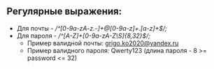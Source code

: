 ## Регулярные выражения:
* Для почты - _/^[0-9a-zA-z.-]+@[0-9a-z]+\.[a-z]+$/;_
* Для пароля - _/^[A-Z]+[0-9a-zA-Z\S]{8,32}$/;_
    * Пример валидной почты: grigo.ko2020@yandex.ru
    * Пример валидного пароля: Qwerty123 (длина пароля - 8 >= password <= 32)